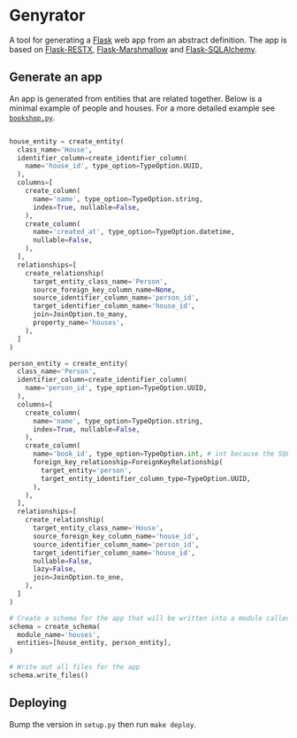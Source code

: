 # Genyrator

A tool for generating a [Flask](https://flask.palletsprojects.com/en/1.1.x/) web app from an abstract
definition. The app is based on [Flask-RESTX](https://flask-restx.readthedocs.io/en/latest/),
[Flask-Marshmallow](https://flask-marshmallow.readthedocs.io/en/latest/) and
[Flask-SQLAlchemy](https://flask-sqlalchemy.palletsprojects.com/en/2.x/).

## Generate an app

An app is generated from entities that are related together. Below is a minimal
example of people and houses. For a more detailed example see [`bookshop.py`](./bookshop.py).

```python

house_entity = create_entity(
  class_name='House',
  identifier_column=create_identifier_column(
    name='house_id', type_option=TypeOption.UUID,
  ),
  columns=[
    create_column(
      name='name', type_option=TypeOption.string,
      index=True, nullable=False,
    ),
    create_column(
      name='created_at', type_option=TypeOption.datetime,
      nullable=False,
    ),
  ],
  relationships=[
    create_relationship(
      target_entity_class_name='Person',
      source_foreign_key_column_name=None,
      source_identifier_column_name='person_id',
      target_identifier_column_name='house_id',
      join=JoinOption.to_many,
      property_name='houses',
    ),
  ]
)

person_entity = create_entity(
  class_name='Person',
  identifier_column=create_identifier_column(
    name='person_id', type_option=TypeOption.UUID,
  ),
  columns=[
    create_column(
      name='name', type_option=TypeOption.string,
      index=True, nullable=False,
    ),
    create_column(
      name='book_id', type_option=TypeOption.int, # int because the SQLAlchemy primary keys are int
      foreign_key_relationship=ForeignKeyRelationship(
        target_entity='person',
        target_entity_identifier_column_type=TypeOption.UUID,
      ),
    ),
  ],
  relationships=[
    create_relationship(
      target_entity_class_name='House',
      source_foreign_key_column_name='house_id',
      source_identifier_column_name='person_id',
      target_identifier_column_name='house_id',
      nullable=False,
      lazy=False,
      join=JoinOption.to_one,
    ),
  ]
)

# Create a schema for the app that will be written into a module called 'houses'
schema = create_schema(
  module_name='houses',
  entities=[house_entity, person_entity],
)

# Write out all files for the app
schema.write_files()
```

## Deploying

Bump the version in `setup.py` then run `make deploy`.
